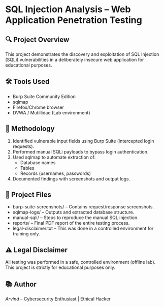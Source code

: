 # SQL Injection Analysis – Web Application Penetration Testing

## 🔍 Project Overview
This project demonstrates the discovery and exploitation of SQL Injection (SQLi) vulnerabilities in a deliberately insecure web application for educational purposes.

## 🛠 Tools Used
- Burp Suite Community Edition
- sqlmap
- Firefox/Chrome browser
- DVWA / Mutillidae (Lab environment)

## 🧪 Methodology
1. Identified vulnerable input fields using Burp Suite (intercepted login requests).
2. Performed manual SQLi payloads to bypass login authentication.
3. Used sqlmap to automate extraction of:
   - Database names
   - Tables
   - Records (usernames, passwords)
4. Documented findings with screenshots and output logs.

## 📁 Project Files
- burp-suite-screenshots/ – Contains request/response screenshots.
- sqlmap-logs/ – Outputs and extracted database structure.
- manual-sqli/ – Steps to reproduce the manual SQL injection.
- reports/ – Final PDF report of the entire testing process.
- legal-disclaimer.txt – This was done in a controlled environment for training only.

## ⚠ Legal Disclaimer
All testing was performed in a safe, controlled environment (offline lab). This project is strictly for educational purposes only.

## 📚 Author
*Arvind* – Cybersecurity Enthusiast | Ethical Hacker

